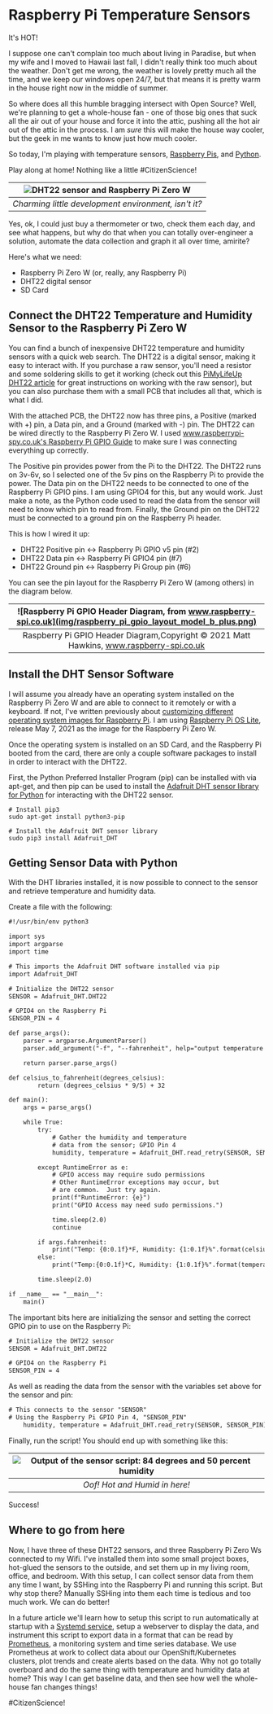 # Raspberry Pi Temperature Sensors

It's HOT!

I suppose one can't complain too much about living in Paradise, but when my wife and I moved to Hawaii last fall, I didn't really think too much about the weather.
Don't get me wrong, the weather is lovely pretty much all the time, and we keep our windows open 24/7, but that means it is pretty warm in the house right now in the middle of summer.

So where does all this humble bragging intersect with Open Source?
Well, we're planning to get a whole-house fan - one of those big ones that suck all the air out of your house and force it into the attic, pushing all the hot air out of the attic in the process.
I am _sure_ this will make the house way cooler, but the geek in me wants to know just how much cooler.

So today, I'm playing with temperature sensors, [Raspberry Pis](https://www.raspberrypi.org/), and [Python](https://www.python.org/).

Play along at home! Nothing like a little #CitizenScience!

| ![DHT22 sensor and Raspberry Pi Zero W](/img/dht22.png) |
|:--:|
| *Charming little development environment, isn't it?* |

Yes, ok, I could just buy a thermometer or two, check them each day, and see what happens, but why do that when you can totally over-engineer a solution, automate the data collection and graph it all over time, amirite?

Here's what we need:

* Raspberry Pi Zero W (or, really, any Raspberry Pi)
* DHT22 digital sensor
* SD Card

## Connect the DHT22 Temperature and Humidity Sensor to the Raspberry Pi Zero W

You can find a bunch of inexpensive DHT22 temperature and humidity sensors with a quick web search. The DHT22 is a digital sensor, making it easy to interact with.
If you purchase a raw sensor, you'll need a resistor and some soldering skills to get it working (check out this [PiMyLifeUp DHT22 article](https://pimylifeup.com/raspberry-pi-humidity-sensor-dht22/) for great instructions on working with the raw sensor), but you can also purchase them with a small PCB that includes all that, which is what I did.

With the attached PCB, the DHT22 now has three pins, a Positive (marked with +) pin, a Data pin, and a Ground (marked with -) pin.
The DHT22 can be wired directly to the Raspberry Pi Zero W.
I used [www.raspberrypi-spy.co.uk's Raspberry Pi GPIO Guide](https://www.raspberrypi-spy.co.uk/2012/06/simple-guide-to-the-rpi-gpio-header-and-pins/) to make sure I was connecting everything up correctly.

The Positive pin provides power from the Pi to the DHT22.
The DHT22 runs on 3v-6v, so I selected one of the 5v pins on the Raspberry Pi to provide the power.
The Data pin on the DHT22 needs to be connected to one of the Raspberry Pi GPIO pins.
I am using GPIO4 for this, but any would work.
Just make a note, as the Python code used to read the data from the sensor will need to know which pin to read from.
Finally, the Ground pin on the DHT22 must be connected to a ground pin on the Raspberry Pi header.

This is how I wired it up:

* DHT22 Positive pin <-> Raspberry Pi GPIO v5 pin (#2)
* DHT22 Data pin <-> Raspberry Pi GPIO4 pin (#7)
* DHT22 Ground pin <-> Raspberry Pi Group pin (#6)

You can see the pin layout for the Raspberry Pi Zero W (among others) in the diagram below.

|![Raspberry Pi GPIO Header Diagram, from www.raspberry-spi.co.uk](img/raspberry_pi_gpio_layout_model_b_plus.png)|
|:-:|
| Raspberry Pi GPIO Header Diagram,Copyright © 2021 Matt Hawkins, www.raspberry-spi.co.uk |

## Install the DHT Sensor Software

I will assume you already have an operating system installed on the Raspberry Pi Zero W and are able to connect to it remotely or with a keyboard.
If not, I've written previously about [customizing different operating system images for Raspberry Pi](https://opensource.com/article/20/5/disk-image-raspberry-pi).
I am using [Raspberry Pi OS Lite](https://www.raspberrypi.org/software/operating-systems/), release May 7, 2021 as the image for the Raspberry Pi Zero W.

Once the operating system is installed on an SD Card, and the Raspberry Pi booted from the card, there are only a couple software packages to install in order to interact with the DHT22.

First, the Python Preferred Installer Program (pip) can be installed with via apt-get, and then pip can be used to install the [Adafruit DHT sensor library for Python](https://github.com/adafruit/Adafruit_Python_DHT) for interacting with the DHT22 sensor.

```shell
# Install pip3
sudo apt-get install python3-pip

# Install the Adafruit DHT sensor library
sudo pip3 install Adafruit_DHT
```

## Getting Sensor Data with Python

With the DHT libraries installed, it is now possible to connect to the sensor and retrieve temperature and humidity data.

Create a file with the following:

```txt
#!/usr/bin/env python3

import sys
import argparse
import time

# This imports the Adafruit DHT software installed via pip
import Adafruit_DHT

# Initialize the DHT22 sensor
SENSOR = Adafruit_DHT.DHT22

# GPIO4 on the Raspberry Pi
SENSOR_PIN = 4

def parse_args():
    parser = argparse.ArgumentParser()
    parser.add_argument("-f", "--fahrenheit", help="output temperature in Fahrenheit", action="store_true")

    return parser.parse_args()

def celsius_to_fahrenheit(degrees_celsius):
        return (degrees_celsius * 9/5) + 32

def main():
    args = parse_args()

    while True:
        try:
            # Gather the humidity and temperature
            # data from the sensor; GPIO Pin 4
            humidity, temperature = Adafruit_DHT.read_retry(SENSOR, SENSOR_PIN)

        except RuntimeError as e:
            # GPIO access may require sudo permissions
            # Other RuntimeError exceptions may occur, but
            # are common.  Just try again.
            print(f"RuntimeError: {e}")
            print("GPIO Access may need sudo permissions.")

            time.sleep(2.0)
            continue

        if args.fahrenheit:
            print("Temp: {0:0.1f}*F, Humidity: {1:0.1f}%".format(celsius_to_fahrenheit(temperature), humidity))
        else:
            print("Temp:{0:0.1f}*C, Humidity: {1:0.1f}%".format(temperature, humidity))

        time.sleep(2.0)

if __name__ == "__main__":
    main()
```

The important bits here are initializing the sensor and setting the correct GPIO pin to use on the Raspberry Pi:

```txt
# Initialize the DHT22 sensor
SENSOR = Adafruit_DHT.DHT22

# GPIO4 on the Raspberry Pi
SENSOR_PIN = 4
```

As well as reading the data from the sensor with the variables set above for the sensor and pin:

```txt
# This connects to the sensor "SENSOR"
# Using the Raspberry Pi GPIO Pin 4, "SENSOR_PIN"
    humidity, temperature = Adafruit_DHT.read_retry(SENSOR, SENSOR_PIN)
```

Finally, run the script! You should end up with something like this:

|![Output of the sensor script: 84 degrees and 50 percent humidity](img/temperature_sensor.png)|
|:-:|
| _Oof! Hot and Humid in here!_ |

Success!

## Where to go from here

Now, I have three of these DHT22 sensors, and three Raspberry Pi Zero Ws connected to my Wifi.
I've installed them into some small project boxes, hot-glued the sensors to the outside, and set them up in my living room, office, and bedroom.
With this setup, I can collect sensor data from them any time I want, by SSHing into the Raspberry Pi and running this script.
But why stop there?
Manually SSHing into them each time is tedious and too much work.
We can do better!

In a future article we'll learn how to setup this script to run automatically at startup with a [Systemd service](https://www.freedesktop.org/software/systemd/man/systemd.service.html), setup a webserver to display the data, and instrument this script to export data in a format that can be read by [Prometheus](https://prometheus.io/), a monitoring system and time series database.
We use Prometheus at work to collect data about our OpenShift/Kubernetes clusters, plot trends and create alerts based on the data.
Why not go totally overboard and do the same thing with temperature and humidity data at home?
This way I can get baseline data, and then see how well the whole-house fan changes things!

\#CitizenScience!
